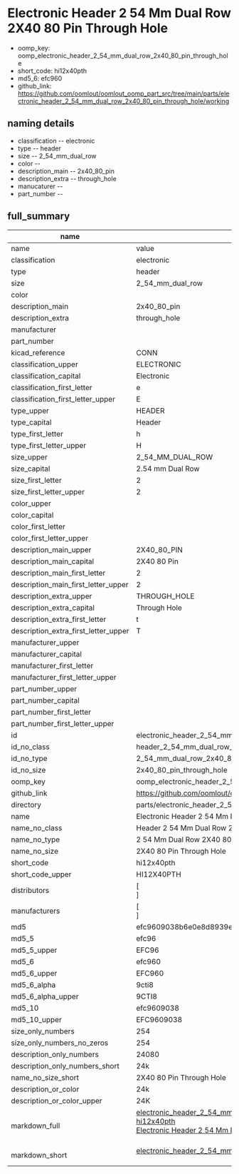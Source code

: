 # Electronic Header 2 54 Mm Dual Row 2X40 80 Pin Through Hole

  
* oomp_key: oomp_electronic_header_2_54_mm_dual_row_2x40_80_pin_through_hole 
* short_code: hi12x40pth
* md5_6: efc960  
* github_link: https://github.com/oomlout/oomlout_oomp_part_src/tree/main/parts/electronic_header_2_54_mm_dual_row_2x40_80_pin_through_hole/working  
## naming details
* classification -- electronic
* type -- header
* size -- 2_54_mm_dual_row
* color -- 
* description_main -- 2x40_80_pin
* description_extra -- through_hole
* manucaturer -- 
* part_number -- 





## full_summary
| name | value | 
| --- | --- | 
| name | value | 
| classification | electronic | 
| type | header | 
| size | 2_54_mm_dual_row | 
| color |  | 
| description_main | 2x40_80_pin | 
| description_extra | through_hole | 
| manufacturer |  | 
| part_number |  | 
| kicad_reference | CONN | 
| classification_upper | ELECTRONIC | 
| classification_capital | Electronic | 
| classification_first_letter | e | 
| classification_first_letter_upper | E | 
| type_upper | HEADER | 
| type_capital | Header | 
| type_first_letter | h | 
| type_first_letter_upper | H | 
| size_upper | 2_54_MM_DUAL_ROW | 
| size_capital | 2.54 mm Dual Row | 
| size_first_letter | 2 | 
| size_first_letter_upper | 2 | 
| color_upper |  | 
| color_capital |  | 
| color_first_letter |  | 
| color_first_letter_upper |  | 
| description_main_upper | 2X40_80_PIN | 
| description_main_capital | 2X40 80 Pin | 
| description_main_first_letter | 2 | 
| description_main_first_letter_upper | 2 | 
| description_extra_upper | THROUGH_HOLE | 
| description_extra_capital | Through Hole | 
| description_extra_first_letter | t | 
| description_extra_first_letter_upper | T | 
| manufacturer_upper |  | 
| manufacturer_capital |  | 
| manufacturer_first_letter |  | 
| manufacturer_first_letter_upper |  | 
| part_number_upper |  | 
| part_number_capital |  | 
| part_number_first_letter |  | 
| part_number_first_letter_upper |  | 
| id | electronic_header_2_54_mm_dual_row_2x40_80_pin_through_hole | 
| id_no_class | header_2_54_mm_dual_row_2x40_80_pin_through_hole | 
| id_no_type | 2_54_mm_dual_row_2x40_80_pin_through_hole | 
| id_no_size | 2x40_80_pin_through_hole | 
| oomp_key | oomp_electronic_header_2_54_mm_dual_row_2x40_80_pin_through_hole | 
| github_link | https://github.com/oomlout/oomlout_oomp_part_src/tree/main/parts/electronic_header_2_54_mm_dual_row_2x40_80_pin_through_hole/working | 
| directory | parts/electronic_header_2_54_mm_dual_row_2x40_80_pin_through_hole | 
| name | Electronic Header 2 54 Mm Dual Row 2X40 80 Pin Through Hole | 
| name_no_class | Header 2 54 Mm Dual Row 2X40 80 Pin Through Hole | 
| name_no_type | 2 54 Mm Dual Row 2X40 80 Pin Through Hole | 
| name_no_size | 2X40 80 Pin Through Hole | 
| short_code | hi12x40pth | 
| short_code_upper | HI12X40PTH | 
| distributors | [<br>] | 
| manufacturers | [<br>] | 
| md5 | efc9609038b6e0e8d8939e8d022148cc | 
| md5_5 | efc96 | 
| md5_5_upper | EFC96 | 
| md5_6 | efc960 | 
| md5_6_upper | EFC960 | 
| md5_6_alpha | 9cti8 | 
| md5_6_alpha_upper | 9CTI8 | 
| md5_10 | efc9609038 | 
| md5_10_upper | EFC9609038 | 
| size_only_numbers | 254 | 
| size_only_numbers_no_zeros | 254 | 
| description_only_numbers | 24080 | 
| description_only_numbers_short | 24k | 
| name_no_size_short | 2X40 80 Pin Through Hole | 
| description_or_color | 24k | 
| description_or_color_upper | 24K | 
| markdown_full | [electronic_header_2_54_mm_dual_row_2x40_80_pin_through_hole](https://github.com/oomlout/oomlout_oomp_part_src/tree/main/parts/electronic_header_2_54_mm_dual_row_2x40_80_pin_through_hole/working)<br>[hi12x40pth](https://github.com/oomlout/oomlout_oomp_part_src/tree/main/parts/electronic_header_2_54_mm_dual_row_2x40_80_pin_through_hole/working)<br>[Electronic Header 2 54 Mm Dual Row 2X40 80 Pin Through Hole](https://github.com/oomlout/oomlout_oomp_part_src/tree/main/parts/electronic_header_2_54_mm_dual_row_2x40_80_pin_through_hole/working)<br><br> | 
| markdown_short | [electronic_header_2_54_mm_dual_row_2x40_80_pin_through_hole](https://github.com/oomlout/oomlout_oomp_part_src/tree/main/parts/electronic_header_2_54_mm_dual_row_2x40_80_pin_through_hole/working)<br><br> | 
